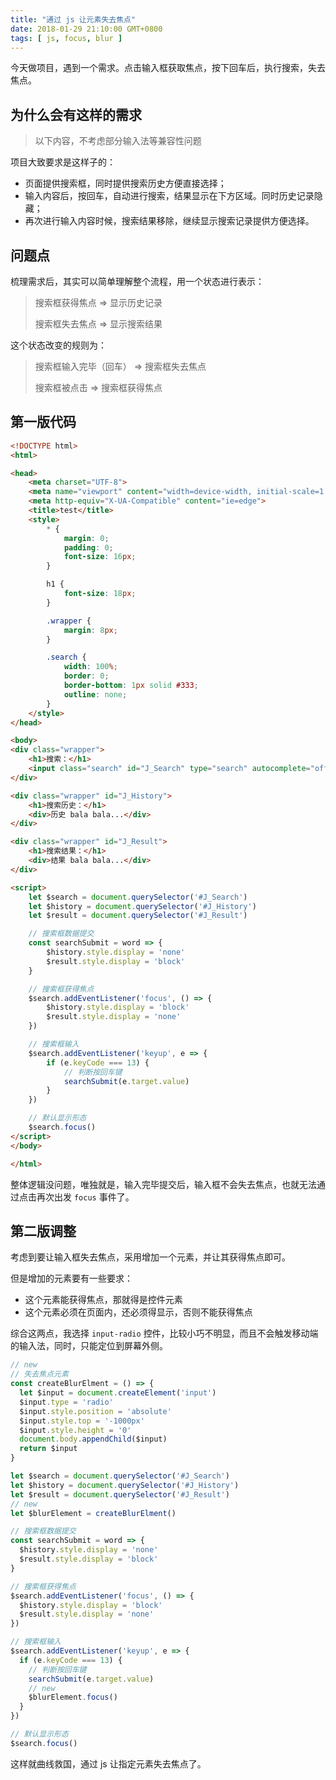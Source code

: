 ```yaml
---
title: "通过 js 让元素失去焦点"
date: 2018-01-29 21:10:00 GMT+0800
tags: [ js, focus, blur ]
---
```


今天做项目，遇到一个需求。点击输入框获取焦点，按下回车后，执行搜索，失去焦点。

<!-- truncate -->

## 为什么会有这样的需求

> 以下内容，不考虑部分输入法等兼容性问题

项目大致要求是这样子的：

* 页面提供搜索框，同时提供搜索历史方便直接选择；
* 输入内容后，按回车，自动进行搜索，结果显示在下方区域。同时历史记录隐藏；
* 再次进行输入内容时候，搜索结果移除，继续显示搜索记录提供方便选择。

## 问题点

梳理需求后，其实可以简单理解整个流程，用一个状态进行表示：

> 搜索框获得焦点 => 显示历史记录
>
> 搜索框失去焦点 => 显示搜索结果

这个状态改变的规则为：

> 搜索框输入完毕（回车） => 搜索框失去焦点
>
> 搜索框被点击 => 搜索框获得焦点

## 第一版代码

```html
<!DOCTYPE html>
<html>

<head>
    <meta charset="UTF-8">
    <meta name="viewport" content="width=device-width, initial-scale=1.0">
    <meta http-equiv="X-UA-Compatible" content="ie=edge">
    <title>test</title>
    <style>
        * {
            margin: 0;
            padding: 0;
            font-size: 16px;
        }

        h1 {
            font-size: 18px;
        }

        .wrapper {
            margin: 8px;
        }

        .search {
            width: 100%;
            border: 0;
            border-bottom: 1px solid #333;
            outline: none;
        }
    </style>
</head>

<body>
<div class="wrapper">
    <h1>搜索：</h1>
    <input class="search" id="J_Search" type="search" autocomplete="off">
</div>

<div class="wrapper" id="J_History">
    <h1>搜索历史：</h1>
    <div>历史 bala bala...</div>
</div>

<div class="wrapper" id="J_Result">
    <h1>搜索结果：</h1>
    <div>结果 bala bala...</div>
</div>

<script>
    let $search = document.querySelector('#J_Search')
    let $history = document.querySelector('#J_History')
    let $result = document.querySelector('#J_Result')

    // 搜索框数据提交
    const searchSubmit = word => {
        $history.style.display = 'none'
        $result.style.display = 'block'
    }

    // 搜索框获得焦点
    $search.addEventListener('focus', () => {
        $history.style.display = 'block'
        $result.style.display = 'none'
    })

    // 搜索框输入
    $search.addEventListener('keyup', e => {
        if (e.keyCode === 13) {
            // 判断按回车键
            searchSubmit(e.target.value)
        }
    })

    // 默认显示形态
    $search.focus()
</script>
</body>

</html>
```

整体逻辑没问题，唯独就是，输入完毕提交后，输入框不会失去焦点，也就无法通过点击再次出发 `focus` 事件了。

## 第二版调整

考虑到要让输入框失去焦点，采用增加一个元素，并让其获得焦点即可。

但是增加的元素要有一些要求：

* 这个元素能获得焦点，那就得是控件元素
* 这个元素必须在页面内，还必须得显示，否则不能获得焦点

综合这两点，我选择 `input-radio` 控件，比较小巧不明显，而且不会触发移动端的输入法，同时，只能定位到屏幕外侧。

```js
// new
// 失去焦点元素
const createBlurElment = () => {
  let $input = document.createElement('input')
  $input.type = 'radio'
  $input.style.position = 'absolute'
  $input.style.top = '-1000px'
  $input.style.height = '0'
  document.body.appendChild($input)
  return $input
}

let $search = document.querySelector('#J_Search')
let $history = document.querySelector('#J_History')
let $result = document.querySelector('#J_Result')
// new
let $blurElement = createBlurElment()

// 搜索框数据提交
const searchSubmit = word => {
  $history.style.display = 'none'
  $result.style.display = 'block'
}

// 搜索框获得焦点
$search.addEventListener('focus', () => {
  $history.style.display = 'block'
  $result.style.display = 'none'
})

// 搜索框输入
$search.addEventListener('keyup', e => {
  if (e.keyCode === 13) {
    // 判断按回车键
    searchSubmit(e.target.value)
    // new
    $blurElement.focus()
  }
})

// 默认显示形态
$search.focus()
```

这样就曲线救国，通过 js 让指定元素失去焦点了。
